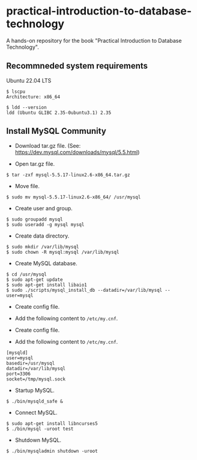 # practical-introduction-to-database-technology
A hands-on repository for the book "Practical Introduction to Database Technology".

## Recommneded system requirements
Ubuntu 22.04 LTS

```
$ lscpu
Architecture: x86_64
```

```
$ ldd --version
ldd (Ubuntu GLIBC 2.35-0ubuntu3.1) 2.35
```

## Install MySQL Community
- Download tar.gz file. (See: https://dev.mysql.com/downloads/mysql/5.5.html)

- Open tar.gz file.
```
$ tar -zxf mysql-5.5.17-linux2.6-x86_64.tar.gz
```

- Move file.
```
$ sudo mv mysql-5.5.17-linux2.6-x86_64/ /usr/mysql
```

- Create user and group.
```
$ sudo groupadd mysql
$ sudo useradd -g mysql mysql
```

- Create data directory.
```
$ sudo mkdir /var/lib/mysql
$ sudo chown -R mysql:mysql /var/lib/mysql
```

- Create MySQL database.
```
$ cd /usr/mysql
$ sudo apt-get update
$ sudo apt-get install libaio1
$ sudo ./scripts/mysql_install_db --datadir=/var/lib/mysql --user=mysql
```

- Create config file.
- Add the following content to `/etc/my.cnf`.


- Create config file.
- Add the following content to `/etc/my.cnf`.
```
[mysqld]
user=mysql
basedir=/usr/mysql
datadir=/var/lib/mysql
port=3306
socket=/tmp/mysql.sock
```

- Startup MySQL.
```
$ ./bin/mysqld_safe &
```

- Connect MySQL.
```
$ sudo apt-get install libncurses5
$ ./bin/mysql -uroot test
```

- Shutdown MySQL.
```
$ ./bin/mysqladmin shutdown -uroot
```
